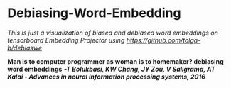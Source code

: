 # Debiasing-Word-Embedding

*This is just a visualization of biased and debiased word embeddings on tensorboard Embedding Projector using https://github.com/tolga-b/debiaswe*

**Man is to computer programmer as woman is to homemaker? debiasing word embeddings**
_**-T Bolukbasi, KW Chang, JY Zou, V Saligrama, AT Kalai - Advances in neural information processing systems, 2016**_
